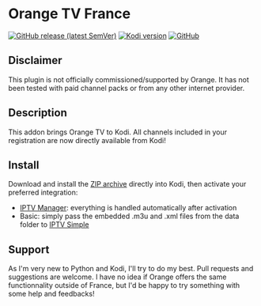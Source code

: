 # Orange TV France
[![GitHub release (latest SemVer)](https://img.shields.io/github/v/release/BreizhReloaded/plugin.video.orange.fr)](https://github.com/BreizhReloaded/plugin.video.orange.fr/releases)
[![Kodi version](https://img.shields.io/badge/kodi%20version-v19-blue)](https://kodi.tv/)
[![GitHub](https://img.shields.io/github/license/BreizhReloaded/plugin.video.orange.fr)](https://github.com/BreizhReloaded/plugin.video.orange.fr/blob/master/LICENSE)

## Disclaimer
This plugin is not officially commissioned/supported by Orange. It has not been tested with paid channel packs or from any other internet provider.

## Description
This addon brings Orange TV to Kodi. All channels included in your registration are now directly available from Kodi!

## Install
Download and install the [ZIP archive](https://github.com/BreizhReloaded/plugin.video.orange.fr/archive/v1.0.0.zip) directly into Kodi, then activate your preferred integration:
- [IPTV Manager](https://github.com/add-ons/service.iptv.manager): everything is handled automatically after activation
- Basic: simply pass the embedded .m3u and .xml files from the data folder to [IPTV Simple](https://github.com/kodi-pvr/pvr.iptvsimple)

## Support
As I'm very new to Python and Kodi, I'll try to do my best. Pull requests and suggestions are welcome. I have no idea if Orange offers the same functionnality outside of France, but I'd be happy to try something with some help and feedbacks!

